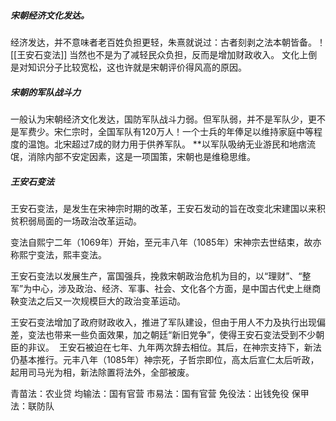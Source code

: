 ##### 宋朝经济文化发达。
经济发达，并不意味者老百姓负担更轻，朱熹就说过：古者刻剥之法本朝皆备。！[[王安石变法]] 当然也不是为了减轻民众负担，反而是增加财政收入。
文化上倒是对知识分子比较宽松，这也许就是宋朝评价得风高的原因。

##### 宋朝的军队战斗力
一般认为宋朝经济文化发达，国防军队战斗力弱。但军队弱，并不是军队少，更不是军费少。宋仁宗时，全国军队有120万人！一个士兵的年俸足以维持家庭中等程度的温饱。北宋超过7成的财力用于供养军队。
**以军队吸纳无业游民和地痞流氓，消除内部不安定因素，这是一项国策，宋朝也是维稳思维。

##### 王安石变法
王安石变法，是发生在宋神宗时期的改革，王安石发动的旨在改变北宋建国以来积贫积弱局面的一场政治改革运动。

变法自熙宁二年（1069年）开始，至元丰八年（1085年）宋神宗去世结束，故亦称熙宁变法，熙丰变法。

王安石变法以发展生产，富国强兵，挽救宋朝政治危机为目的，以“理财”、“整军”为中心，涉及政治、经济、军事、社会、文化各个方面，是中国古代史上继商鞅变法之后又一次规模巨大的政治变革运动。

王安石变法增加了政府财政收入，推进了军队建设，但由于用人不力及执行出现偏差，变法也带来一些负面效果，加之朝廷“新旧党争”，使得王安石变法受到不少朝臣的非议。  王安石被迫在七年、九年两次辞去相位。其后，在神宗支持下，新法仍基本推行。元丰八年（1085年）神宗死，子哲宗即位，高太后宣仁太后听政，起用司马光为相，新法除置将法外，全部被废。

青苗法：农业贷
均输法：国有官营
市易法：国有官营
免役法：出钱免役
保甲法：联防队